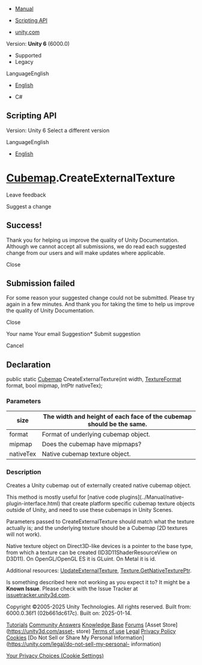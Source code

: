 [ ]()

  * [Manual](../Manual/index.html)
  * [Scripting API](../ScriptReference/index.html)

  * [unity.com](https://unity.com/)

Version: **Unity 6** (6000.0)

  * Supported
  * Legacy

LanguageEnglish

  * [English]()

  * C#

[ ](https://docs.unity3d.com)

## Scripting API

Version: Unity 6 Select a different version

LanguageEnglish

  * [English]()

#  [Cubemap](Cubemap.html).CreateExternalTexture

Leave feedback

Suggest a change

## Success!

Thank you for helping us improve the quality of Unity Documentation. Although
we cannot accept all submissions, we do read each suggested change from our
users and will make updates where applicable.

Close

## Submission failed

For some reason your suggested change could not be submitted. Please <a>try
again</a> in a few minutes. And thank you for taking the time to help us
improve the quality of Unity Documentation.

Close

Your name Your email Suggestion* Submit suggestion

Cancel

[ ]()

## Declaration

public static [Cubemap](Cubemap.html) CreateExternalTexture(int width,
[TextureFormat](TextureFormat.html) format, bool mipmap, IntPtr nativeTex);

### Parameters

size | The width and height of each face of the cubemap should be the same.  
---|---  
format | Format of underlying cubemap object.  
mipmap | Does the cubemap have mipmaps?  
nativeTex | Native cubemap texture object.  
  
### Description

Creates a Unity cubemap out of externally created native cubemap object.

This method is mostly useful for [native code plugins](../Manual/native-
plugin-interface.html) that create platform specific cubemap texture objects
outside of Unity, and need to use these cubemaps in Unity Scenes.  
  
Parameters passed to CreateExternalTexture should match what the texture
actually is; and the underlying texture should be a Cubemap (2D textures will
not work).  
  
Native texture object on Direct3D-like devices is a pointer to the base type,
from which a texture can be created (ID3D11ShaderResourceView on D3D11). On
OpenGL/OpenGL ES it is GLuint. On Metal it is id<MTLTexture>.  
  
Additional resources:
[UpdateExternalTexture](Cubemap.UpdateExternalTexture.html),
[Texture.GetNativeTexturePtr](Texture.GetNativeTexturePtr.html).

Is something described here not working as you expect it to? It might be a
**Known Issue**. Please check with the Issue Tracker at
[issuetracker.unity3d.com](https://issuetracker.unity3d.com).

Copyright ©2005-2025 Unity Technologies. All rights reserved. Built from:
6000.0.36f1 (02b661dc617c). Built on: 2025-01-14.

[Tutorials](https://unity3d.com/learn) [Community
Answers](https://answers.unity3d.com) [Knowledge
Base](https://support.unity3d.com/hc/en-us)
[Forums](https://forum.unity3d.com) [Asset Store](https://unity3d.com/asset-
store) [Terms of use](https://docs.unity3d.com/Manual/TermsOfUse.html)
[Legal](https://unity.com/legal) [Privacy
Policy](https://unity.com/legal/privacy-policy)
[Cookies](https://unity.com/legal/cookie-policy) [Do Not Sell or Share My
Personal Information](https://unity.com/legal/do-not-sell-my-personal-
information)

[Your Privacy Choices (Cookie Settings)](javascript:void\(0\);)

